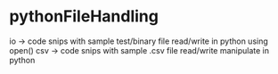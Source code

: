 ﻿# pythonFileHandling

 io -> code snips with sample test/binary file read/write in python using open()
 csv -> code snips with sample .csv file read/write manipulate in python
